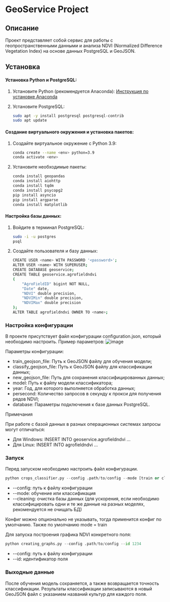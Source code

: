 # GeoService Project

## Описание
Проект представляет собой сервис для работы с геопространственными данными и анализа NDVI (Normalized Difference Vegetation Index) на основе данных PostgreSQL и GeoJSON.

## Установка

#### Установка Python и PostgreSQL:
1. Установите Python (рекомендуется Anaconda):
   [Инструкция по установке Anaconda](https://jino.ru/spravka/articles/anaconda.html#%D1%83%D1%81%D1%82%D0%B0%D0%BD%D0%BE%D0%B2%D0%BA%D0%B0-anaconda)

2. Установите PostgreSQL:
   ```bash
   sudo apt -y install postgresql postgresql-contrib
   sudo apt update
   ```

#### Создание виртуального окружения и установка пакетов:

 1. Создайте виртуальное окружение с Python 3.9:
    ```bash
    conda create --name <env> python=3.9
    conda activate <env>
    ```


 2. Установите необходимые пакеты:
    ```bash
    conda install geopandas
    conda install aiohttp 
    conda install tqdm 
    conda install psycopg2
    pip install asyncio
    pip install argparse
    conda install matplotlib
    ```




#### Настройка базы данных:

 1. Войдите в терминал PostgreSQL:
    ```bash
    sudo -i -u postgres
    psql


 2. Создайте пользователя и базу данных:
    ```bash
    CREATE USER <name> WITH PASSWORD '<password>';
    ALTER USER <name> WITH SUPERUSER;
    CREATE DATABASE geoservice;
    CREATE TABLE geoservice.agrofieldndvi
    (
        "AgroFieldID" bigint NOT NULL,
        "Date" date,
        "NDVI" double precision,
        "NDVIMin" double precision,
        "NDVIMax" double precision
    );
    ALTER TABLE agrofieldndvi OWNER TO <name>;
    ```



### Настройка конфигурации

В проекте присутствует файл конфигурации configuration.json, который необходимо настроить. Пример параметров:
    ![image](https://github.com/user-attachments/assets/4038d457-7490-4045-925f-ed30afb1fe0b)

        

Параметры конфигурации:

 * train_geojson_file: Путь к GeoJSON файлу для обучения модели;
 * classify_geojson_file: Путь к GeoJSON файлу для классификации данных;
 * new_geojson_file: Путь для сохранения классифицированных данных;
 * model: Путь к файлу модели классификатора;
 * year: Год, для которого выполняется обработка данных;
 * persecond: Количество запросов в секунду к прокси для получения рядов NDVI;
 * database: Параметры подключения к базе данных PostgreSQL.

Примечания

 При работе с базой данных в разных операционных системах запросы могут отличаться:
  * Для Windows: INSERT INTO geoservice.agrofieldndvi ...
  * Для Linux: INSERT INTO agrofieldndvi ...
### Запуск

Перед запуском необходимо настроить файл конфигурации.

   ```python
   python crops_classifier.py --config .path/to/config --mode [train or classify] --cleaning [y or n]
   ```

   * --config: путь к файлу конфигурации
   * --mode: обучение или классификация 
   * --cleaning: очистка базы данных (для ускорения, если необходимо классифицировать одни и те же данные на разных моделях, рекомендуется не очищать БД)

Конфиг можно опционально не указывать, тогда применится конфиг по умолчанию. Также по умолчанию mode =  train

Для запуска построения графика NDVI конкретного поля:

   ```python
   python creating_graphs.py --config .path/to/config --id 1234
   ```

   * --config: путь к файлу конфигурации
   * --id: идентификатор поля 

### Выходные данные

После обучения модель сохраняется, а также возвращается точность классификации. Результаты классификации записываются в новый GeoJSON файл с указанием названий культур для каждого поля.
